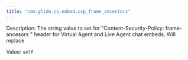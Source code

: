 ```yaml
---
title: "com.glide.cs.embed.csp_frame_ancestors"
---
```


Description: The string value to set for "Content-Security-Policy: frame-ancesors <string>" header for Virtual Agent and Live Agent chat embeds. Will replace <string>

Value: `self`